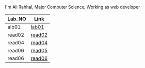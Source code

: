 I'm Ali Rahhal, Major Computer Science, Working as web developer


| Lab_NO   |                         Link                                |
| -------- | ----------------------------------------------------------- |
| alb01    | [lab01](https://arahal81.github.io/reading-notes/lab01)     |
| read02   |  [read02](https://arahal81.github.io/reading-notes/read02)  |
| read04   |  [read04](https://arahal81.github.io/reading-notes/read04)  |
| read06   |  [read05](https://arahal81.github.io/reading-notes/read5)   |
| read06   |  [read06](https://arahal81.github.io/reading-notes/read06)  |
